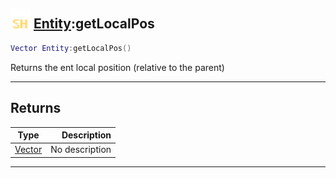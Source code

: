 ## <img src="../../.gitbook/assets/shared.png" width="32" height="32" /> [Entity](../entity/README.md):getLocalPos

```lua
Vector Entity:getLocalPos()
```

Returns the ent local position (relative to the parent)<br>

-----------------
## Returns

| Type   | Description |
| ------ | ----------: |
| [Vector](../vector/README.md) | No description |


--------